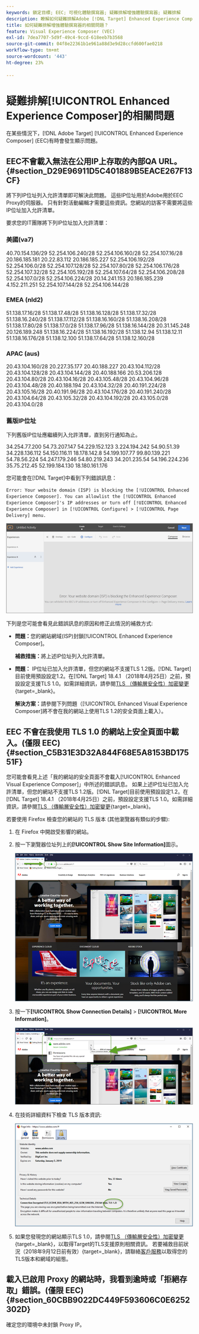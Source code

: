 ```yaml
---
keywords: 鎖定目標; EEC; 可視化體驗撰寫器; 疑難排解增強體驗撰寫器; 疑難排解
description: 瞭解如何疑難排解Adobe [!DNL Target] Enhanced Experience Composer (EEC)在某些情況下有時會發生的問題。
title: 如何疑難排解增強體驗撰寫器的相關問題？
feature: Visual Experience Composer (VEC)
exl-id: 7dea7707-5d9f-49c4-9ccd-618eeb7b3568
source-git-commit: 04f8e22361b1e961a88d3e9d28ccfd600fae0218
workflow-type: tm+mt
source-wordcount: '443'
ht-degree: 23%

---
```


# 疑難排解[!UICONTROL Enhanced Experience Composer]的相關問題

在某些情況下，[!DNL Adobe Target] [!UICONTROL Enhanced Experience Composer] (EEC)有時會發生顯示問題。

## EEC不會載入無法在公用IP上存取的內部QA URL。 {#section_D29E96911D5C401889B5EACE267F13CF}

將下列IP位址列入允許清單即可解決此問題。 這些IP位址用於Adobe用於EEC Proxy的伺服器。 只有針對活動編輯才需要這些資訊。您網站的訪客不需要將這些IP位址加入允許清單。

要求您的IT團隊將下列IP位址加入允許清單：

### 美國(va7)

40.70.154.136/29
52.254.106.240/28
52.254.106.160/28
52.254.107.16/28
20.186.185.181
20.22.83.112
20.186.185.227
52.254.106.192/28
52.254.106.0/28
52.254.107.128/28
52.254.107.80/28
52.254.106.176/28
52.254.107.32/28
52.254.105.192/28
52.254.107.64/28
52.254.106.208/28
52.254.107.0/28
52.254.106.224/28
20.14.241.153
20.186.185.239
4.152.211.251
52.254.107.144/28
52.254.106.144/28

### EMEA (nld2)

51.138.17.16/28
51.138.17.48/28
51.138.16.128/28
51.138.17.32/28
51.138.16.240/28
51.138.17.112/28
51.138.16.160/28
51.138.16.208/28
51.138.17.80/28
51.138.17.0/28
51.138.17.96/28
51.138.16.144/28
20.31.145.248
20.126.189.248
51.138.16.224/28
51.138.16.192/28
51.138.12.94
51.138.12.11
51.138.16.176/28
51.138.12.100
51.138.17.64/28
51.138.12.160/28

### APAC (aus)

20.43.104.160/28
20.227.35.177
20.40.188.227
20.43.104.112/28
20.43.104.128/28
20.43.104.144/28
20.40.188.166
20.53.206.128
20.43.104.80/28
20.43.104.16/28
20.43.105.48/28
20.43.104.96/28
20.43.104.48/28
20.40.188.194
20.43.104.32/28
20.40.191.224/28
20.43.105.16/28
20.40.191.96/28
20.43.104.176/28
20.40.191.240/28
20.43.104.64/28
20.43.105.32/28
20.43.104.192/28
20.43.105.0/28
20.43.104.0/28

### 舊版IP位址

下列舊版IP位址應繼續列入允許清單，直到另行通知為止。

34.254.77.200
54.73.207.147
54.229.152.123
3.224.194.242
54.90.51.39
34.228.136.112
54.150.116.11
18.178.142.8
54.199.107.77
99.80.139.221
54.78.56.224
54.247.179.246
54.80.219.243
34.201.235.54
54.196.224.236
35.75.212.45
52.199.184.130
18.180.161.176

您可能會在[!DNL Target]中看到下列錯誤訊息：

`Error: Your website domain (ISP) is blocking the [!UICONTROL Enhanced Experience Composer]. You can allowlist the [!UICONTROL Enhanced Experience Composer]'s IP addresses or turn off [!UICONTROL Enhanced Experience Composer] in [!UICONTROL Configure] > [!UICONTROL Page Delivery] menu.`

![EEC_error影像](assets/EEC_error.png)

下列是您可能會看見此錯誤訊息的原因和修正此情況的補救方式:

* **問題：**&#x200B;您的網站網域(ISP)封鎖[!UICONTROL Enhanced Experience Composer]。

  **補救措施：**&#x200B;將上述IP位址列入允許清單。

* **問題：** IP位址已加入允許清單，但您的網站不支援TLS 1.2版。[!DNL Target]目前使用預設設定1.2。在[!DNL Target] 18.4.1 （2018年4月25日）之前，預設設定支援TLS 1.0。如需詳細資訊，請參閱[TLS （傳輸層安全性）加密變更](https://experienceleague.adobe.com/docs/target-dev/developer/implementation/tls-transport-layer-security-encryption.html){target=_blank}。

  **解決方案：**&#x200B;請參閱下列問題（[!UICONTROL Enhanced Visual Experience Composer]將不會在我的網站上使用TLS 1.2的安全頁面上載入）。

## EEC 不會在我使用 TLS 1.0 的網站上安全頁面中載入。(僅限 EEC) {#section_C5B31E3D32A844F68E5A8153BD17551F}

您可能會看見上述「我的網站的安全頁面不會載入[!UICONTROL Enhanced Visual Experience Composer]」中所述的錯誤訊息。 如果上述IP位址已加入允許清單，但您的網站不支援TLS 1.2版。[!DNL Target]目前使用預設設定1.2。在[!DNL Target] 18.4.1 （2018年4月25日）之前，預設設定支援TLS 1.0。如需詳細資訊，請參閱[TLS （傳輸層安全性）加密變更](https://experienceleague.adobe.com/docs/target-dev/developer/implementation/tls-transport-layer-security-encryption.html){target=_blank}。

若要使用 Firefox 檢查您的網站的 TLS 版本 (其他瀏覽器有類似的步驟):

1. 在 Firefox 中開啟受影響的網站。
1. 按一下瀏覽器位址列上的&#x200B;**[!UICONTROL Show Site Information]**&#x200B;圖示。

   ![firefox_more_info影像](assets/firefox_more_info.png)

1. 按一下&#x200B;**[!UICONTROL Show Connection Details]** > **[!UICONTROL More Information]**。

   ![firefox_more_info_2圖片](assets/firefox_more_info_2.png)

1. 在技術詳細資料下檢查 TLS 版本資訊:

   ![firefox_more_info_3圖片](assets/firefox_more_info_3.png)

1. 如果您發現您的網站顯示TLS 1.0，請參閱[TLS （傳輸層安全性）加密變更](https://experienceleague.adobe.com/docs/target-dev/developer/implementation/tls-transport-layer-security-encryption.html){target=_blank}，以取得Target的TLS支援原則相關資訊。 若要補救目前狀況（2018年9月12日前有效）{target=_blank}，請聯絡[客戶服務](/help/main/cmp-resources-and-contact-information.md#reference_ACA3391A00EF467B87930A450050077C)以取得您的TLS版本和網域的組態。

## 載入已啟用 Proxy 的網站時，我看到逾時或「拒絕存取」錯誤。(僅限 EEC) {#section_60CBB9022DC449F593606C0E6252302D}

確定您的環境中未封鎖 Proxy IP。

